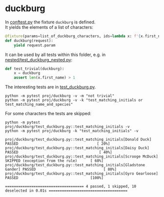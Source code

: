# duckburg

In [conftest.py](conftest.py) the fixture `duckburg` is defined.<br>
It yields the elements of a list of characters:

```python
@fixture(params=list_of_duckburg_characters, ids=lambda x: f'{x.first_name} {x.last_name}')
def duckburg(request):
    yield request.param
```


It can be used by all tests within this folder,
e.g. in [nested/test_duckburg_nested.py](nested/test_duckburg_nested.py):

```python
def test_trivial(duckburg):
    x = duckburg
    assert len(x.first_name) > 1
```

The interesting tests are in [test_duckburg.py](test_duckburg.py).


```
python -m pytest proj/duckburg -v -m "not trivial"
python -m pytest proj/duckburg -v -k "test_matching_initials or test_matching_name_and_species"
```

For some characters the tests are skipped:

```
python -m pytest proj/duckburg/test_duckburg.py::test_matching_initials -v
python -m pytest proj/duckburg -k "test_matching_initials" -v
```

```
proj/duckburg/test_duckburg.py::test_matching_initials[Donald Duck] PASSED                                    [ 20%]
proj/duckburg/test_duckburg.py::test_matching_initials[Daisy Duck] PASSED                                     [ 40%]
proj/duckburg/test_duckburg.py::test_matching_initials[Scrooge McDuck] SKIPPED (exception from the rule)      [ 60%]
proj/duckburg/test_duckburg.py::test_matching_initials[Gladstone Gander] PASSED                               [ 80%]
proj/duckburg/test_duckburg.py::test_matching_initials[Gyro Gearloose] PASSED                                 [100%]

==================================== 4 passed, 1 skipped, 10 deselected in 0.01s ====================================
```
